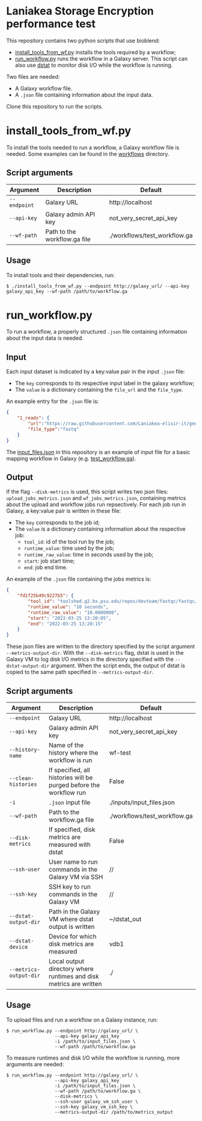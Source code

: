 Laniakea Storage Encryption performance test
============================================

This repository contains two python scripts that use bioblend:

* [install_tools_from_wf.py](https://github.com/Laniakea-elixir-it/bioblend_test/blob/main/install_tools_from_wf.py) installs the tools required by a workflow;
* [run_workflow.py](https://github.com/Laniakea-elixir-it/bioblend_test/blob/main/run_workflow.py) runs the workflow in a Galaxy server. This script can also use [dstat](https://linux.die.net/man/1/dstat) to monitor disk I/O while the workflow is running.

Two files are needed:

* A Galaxy workflow file.
* A `.json` file containing information about the input data.

Clone this repository to run the scripts.


# install_tools_from_wf.py
To install the tools needed to run a workflow, a Galaxy workflow file is needed. Some examples can be found in the [workflows](https://github.com/Laniakea-elixir-it/bioblend_test/tree/main/workflows) directory.

## Script arguments

| Argument     | Description                  | Default                      |
| ------------ | ---------------------------- | ---------------------------- |
| `--endpoint` | Galaxy URL                   | http://localhost             |
| `--api-key`  | Galaxy admin API key         | not_very_secret_api_key      |
| `--wf-path`  | Path to the workflow.ga file | ./workflows/test_workflow.ga |

## Usage
To install tools and their dependencies, run:

```console
$ ./install_tools_from_wf.py --endpoint http://galaxy_url/ --api-key galaxy_api_key --wf-path /path/to/workflow.ga
```

# run_workflow.py
To run a workflow, a properly structured `.json` file containing information about the input data is needed.

## Input
Each input dataset is indicated by a key:value pair in the input `.json` file:

* The `key` corresponds to its respective input label in the galaxy workflow;
* The `value` is a dictionary containing the `file_url` and the `file_type`.

An example entry for the `.json` file is:
```json
{
    "1_reads": {
        "url":"https://raw.githubusercontent.com/Laniakea-elixir-it/general-reads-hg19/main/input_mate1.fastq",
        "file_type":"fastq"
    }
}
```

The [input_files.json](https://github.com/Laniakea-elixir-it/bioblend_test/blob/main/inputs/input_files.json) in this repository is an example of input file for a basic mapping workflow in Galaxy (e.g. [test_workflow.ga](https://github.com/Laniakea-elixir-it/bioblend_test/blob/main/workflows/test_workflow.ga)).

## Output
If the flag `--disk-metrics` is used, this script writes two json files: `upload_jobs_metrics.json` and `wf_jobs_metrics.json`, containing metrics about the upload and workflow jobs run repsectively. For each job run in Galaxy, a key:value pair is written in these file:

* The `key` corresponds to the job id;
* The `value` is a dictionary containing information about the respective job:
  * `tool_id`: id of the tool run by the job;
  * `runtime_value`: time used by the job;
  * `runtime_raw_value`: time in seconds used by the job;
  * `start`: job start time;
  * `end`: job end time.

An example of the `.json` file containing the jobs metrics is:
```json
{
    "fd1f25b49c9227b5": {
        "tool_id": "toolshed.g2.bx.psu.edu/repos/devteam/fastqc/fastqc/0.72+galaxy1",
        "runtime_value": "10 seconds",
        "runtime_raw_value": "10.0000000",
        "start": "2022-03-25 13:20:05",
        "end": "2022-03-25 13:20:15"
    }
}
```
These json files are written to the directory specified by the script argument `--metrics-output-dir`.
With the `--disk-metrics` flag, dstat is used in the Galaxy VM to log disk I/O metrics in the directory specified with the `--dstat-output-dir` argument. When the script ends, the output of dstat is copied to the same path specified in `--metrics-output-dir`.

## Script arguments

| Argument               | Description                                                        | Default                      |
| ------------           | ------------------------------------------------------------------ | ---------------------------- |
| `--endpoint`           | Galaxy URL                                                         | http://localhost             |
| `--api-key`            | Galaxy admin API key                                               | not_very_secret_api_key      |
| `--history-name`       | Name of the history where the workflow is run                      | wf-test                      |
| `--clean-histories`    | If specified, all histories will be purged before the workflow run | False                        |
| `-i`                   | `.json` input file                                                 | ./inputs/input_files.json    |
| `--wf-path`            | Path to the workflow.ga file                                       | ./workflows/test_workflow.ga |
| `--disk-metrics`       | If specified, disk metrics are measured with dstat                 | False                        |
| `--ssh-user`           | User name to run commands in the Galaxy VM via SSH                 | //                           |
| `--ssh-key`            | SSH key to run commands in the Galaxy VM                           | //                           |
| `--dstat-output-dir`   | Path in the Galaxy VM where dstat output is written                | ~/dstat_out                  |
| `--dstat-device`       | Device for which disk metrics are measured                         | vdb1                         |
| `--metrics-output-dir` | Local output directory where runtimes and disk metrics are written | ./                           |

## Usage
To upload files and run a workflow on a Galaxy instance, run:
```console
$ run_workflow.py --endpoint http://galaxy_url/ \
                  --api-key galaxy_api_key
                  -i /path/to/input_files.json \
                  --wf-path /path/to/workflow.ga
```

To measure runtimes and disk I/O while the workflow is running, more arguments are needed:
```console
$ run_workflow.py --endpoint http://galaxy_url/ \
                  --api-key galaxy_api_key
                  -i /path/to/input_files.json \
                  --wf-path /path/to/workflow.ga \
                  --disk-metrics \
                  --ssh-user galaxy_vm_ssh_user \
                  --ssh-key galaxy_vm_ssh_key \
                  --metrics-output-dir /path/to/metrics_output
```
